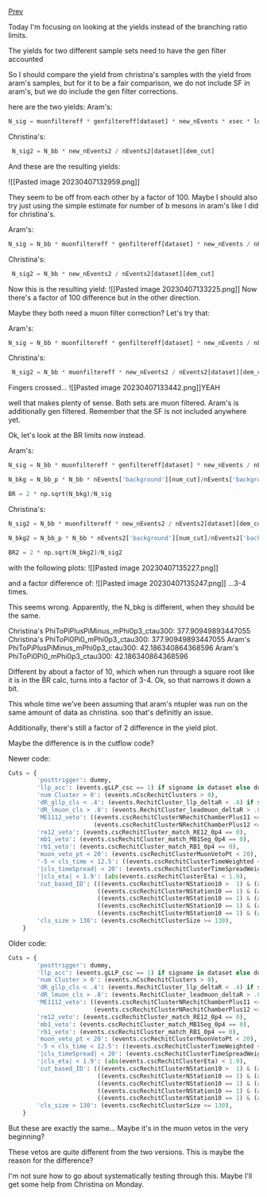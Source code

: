[Prev](/B-parking/Wed_Apr_5_2023)

Today I'm focusing on looking at the yields instead of the branching ratio limits.

The yields for two different sample sets need to have the gen filter accounted

So I should compare the yield from christina's samples with the yield from aram's samples, but for it to be a fair comparison, we do not include SF in aram's, but we do include the gen filter corrections.

here are the two yields:
Aram's:
```python
N_sig = muonfiltereff * genfiltereff[dataset] * new_nEvents * xsec * lumi / nEvents[dataset][dem_cut]
```

Christina's:
```python
 N_sig2 = N_bb * new_nEvents2 / nEvents2[dataset][dem_cut]
```

And these are the resulting yields:

![[Pasted image 20230407132959.png]]

They seem to be off from each other by a factor of 100. Maybe I should also try just using the simple estimate for number of b mesons in aram's like I did for christina's.

Aram's:
```python
N_sig = N_bb * muonfiltereff * genfiltereff[dataset] * new_nEvents / nEvents[dataset][dem_cut]
```

Christina's:
```python
 N_sig2 = N_bb * new_nEvents2 / nEvents2[dataset][dem_cut]
```

Now this is the resulting yield:
![[Pasted image 20230407133225.png]]
Now there's a factor of 100 difference but in the other direction.

Maybe they both need a muon filter correction? Let's try that:

Aram's:
```python
N_sig = N_bb * muonfiltereff * genfiltereff[dataset] * new_nEvents / nEvents[dataset][dem_cut]
```

Christina's:
```python
 N_sig2 = N_bb * muonfiltereff * new_nEvents2 / nEvents2[dataset][dem_cut]
```

Fingers crossed...
![[Pasted image 20230407133442.png]]YEAH

well that makes plenty of sense. Both sets are muon filtered. Aram's is additionally gen filtered. Remember that the SF is not included anywhere yet.

Ok, let's look at the BR limits now instead.

Aram's:
```python
N_sig = N_bb * muonfiltereff * genfiltereff[dataset] * new_nEvents / nEvents[dataset][dem_cut]

N_bkg = N_bb_p * N_bb * nEvents['background'][num_cut]/nEvents['background'][dem_cut] 

BR = 2 * np.sqrt(N_bkg)/N_sig

```

Christina's:
```python
N_sig2 = N_bb * muonfiltereff * new_nEvents2 / nEvents2[dataset][dem_cut]

N_bkg2 = N_bb_p * N_bb * nEvents2['background'][num_cut]/nEvents2['background'][dem_cut] 

BR2 = 2 * np.sqrt(N_bkg2)/N_sig2
```

with the following plots:
![[Pasted image 20230407135227.png]]

and a factor difference of:
![[Pasted image 20230407135247.png]]
...3-4 times.

This seems wrong. Apparently, the N_bkg is different, when they should be the same.

Christina's PhiToPiPlusPiMinus_mPhi0p3_ctau300: 377.90949893447055
Christina's PhiToPi0Pi0_mPhi0p3_ctau300: 377.90949893447055
Aram's PhiToPiPlusPiMinus_mPhi0p3_ctau300: 42.186340864368596
Aram's PhiToPi0Pi0_mPhi0p3_ctau300: 42.186340864368596

Different by about a factor of 10, which when run through a square root like it is in the BR calc, turns into a factor of 3-4. Ok, so that narrows it down a bit.

This whole time we've been assuming that aram's ntupler was run on the same amount of data as christina. soo that's definitly an issue.

Additionally, there's still a factor of 2 difference in the yield plot.

Maybe the difference is in the cutflow code?

Newer code:
```python
Cuts = {
		'posttrigger': dummy, 
		'llp_acc': (events.gLLP_csc == 1) if signame in dataset else dummy,
		'num Cluster > 0': (events.nCscRechitClusters > 0),
		'dR_gllp_cls < .4': (events.RechitCluster_llp_deltaR < .4) if signame in dataset else dummy,
		'dR_lmuon_cls > .8': (events.RechitCluster_leadmuon_deltaR > .8),
		'ME1112_veto': ((events.cscRechitClusterNRechitChamberPlus11 <= 0)&(events.cscRechitClusterNRechitChamberMinus11 <= 0)&
						(events.cscRechitClusterNRechitChamberPlus12 <= 0)&(events.cscRechitClusterNRechitChamberMinus12 <= 0)),
		're12_veto': (events.cscRechitCluster_match_RE12_0p4 == 0),
		'mb1_veto': (events.cscRechitCluster_match_MB1Seg_0p4 == 0),
		'rb1_veto': (events.cscRechitCluster_match_RB1_0p4 == 0),
		'muon_veto_pt < 20': (events.cscRechitClusterMuonVetoPt < 20),
		'-5 < cls_time < 12.5': ((events.cscRechitClusterTimeWeighted <= 12.5)&(events.cscRechitClusterTimeWeighted >= -5)),
		'|cls_timeSpread| < 20': (events.cscRechitClusterTimeSpreadWeightedAll <= 20),
		'|cls_eta| < 1.9': (abs(events.cscRechitClusterEta) < 1.9),
		'cut_based_ID': (((events.cscRechitClusterNStation10 >  1) & (abs(events.cscRechitClusterEta) < 1.9)) |
						 ((events.cscRechitClusterNStation10 == 1) & (abs(events.cscRechitClusterAvgStation10) == 4) & (abs(events.cscRechitClusterEta) < 1.8)) |
						 ((events.cscRechitClusterNStation10 == 1) & (abs(events.cscRechitClusterAvgStation10) == 3) & (abs(events.cscRechitClusterEta) < 1.5)) |
						 ((events.cscRechitClusterNStation10 == 1) & (abs(events.cscRechitClusterAvgStation10) == 2) & (abs(events.cscRechitClusterEta) < 1.7)) |
						 ((events.cscRechitClusterNStation10 == 1) & (abs(events.cscRechitClusterAvgStation10) == 1) & (abs(events.cscRechitClusterEta) < 1.0))),
		'cls_size > 130': (events.cscRechitClusterSize >= 130),
	}
```

Older code:
```python
Cuts = {
		'posttrigger': dummy, 
		'llp_acc': (events.gLLP_csc == 1) if signame in dataset else dummy,
		'num Cluster > 0': (events.nCscRechitClusters > 0),
		'dR_gllp_cls < .4': (events.RechitCluster_llp_deltaR < .4) if signame in dataset else dummy,
		'dR_lmuon_cls > .8': (events.RechitCluster_leadmuon_deltaR > .8),
		'ME1112_veto': ((events.cscRechitClusterNRechitChamberPlus11 <= 0)&(events.cscRechitClusterNRechitChamberMinus11 <= 0)&
						(events.cscRechitClusterNRechitChamberPlus12 <= 0)&(events.cscRechitClusterNRechitChamberMinus12 <= 0)),
		're12_veto': (events.cscRechitCluster_match_RE12_0p4 == 0),
		'mb1_veto': (events.cscRechitCluster_match_MB1Seg_0p4 == 0),
		'rb1_veto': (events.cscRechitCluster_match_RB1_0p4 == 0),
		'muon_veto_pt < 20': (events.cscRechitClusterMuonVetoPt < 20),
		'-5 < cls_time < 12.5': ((events.cscRechitClusterTimeWeighted <= 12.5)&(events.cscRechitClusterTimeWeighted >= -5)),
		'|cls_timeSpread| < 20': (events.cscRechitClusterTimeSpreadWeightedAll <= 20),
		'|cls_eta| < 1.9': (abs(events.cscRechitClusterEta) < 1.9),
		'cut_based_ID': (((events.cscRechitClusterNStation10 >  1) & (abs(events.cscRechitClusterEta) < 1.9)) |
						 ((events.cscRechitClusterNStation10 == 1) & (abs(events.cscRechitClusterAvgStation10) == 4) & (abs(events.cscRechitClusterEta) < 1.8)) |
						 ((events.cscRechitClusterNStation10 == 1) & (abs(events.cscRechitClusterAvgStation10) == 3) & (abs(events.cscRechitClusterEta) < 1.5)) |
						 ((events.cscRechitClusterNStation10 == 1) & (abs(events.cscRechitClusterAvgStation10) == 2) & (abs(events.cscRechitClusterEta) < 1.7)) |
						 ((events.cscRechitClusterNStation10 == 1) & (abs(events.cscRechitClusterAvgStation10) == 1) & (abs(events.cscRechitClusterEta) < 1.0))),
		'cls_size > 130': (events.cscRechitClusterSize >= 130),
	}
```

But these are exactly the same... Maybe it's in the muon vetos in the very beginning?

These vetos are quite different from the two versions. This is maybe the reason for the difference?

I'm not sure how to go about systematically testing through this. Maybe I'll get some help from Christina on Monday.
